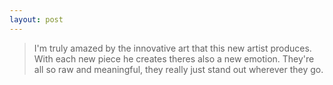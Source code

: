 ```yaml
---
layout: post
---
```


> I'm truly amazed by the innovative art that this new artist produces.
With each new piece he creates theres also a new emotion. They're all so raw and meaningful, 
they really just stand out wherever they go.
